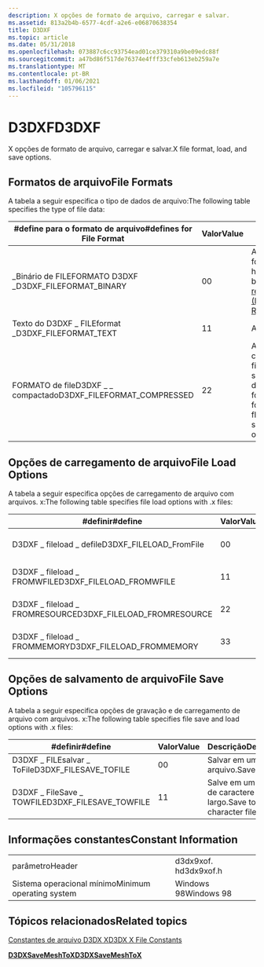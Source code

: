 ```yaml
---
description: X opções de formato de arquivo, carregar e salvar.
ms.assetid: 813a2b4b-6577-4cdf-a2e6-e06870638354
title: D3DXF
ms.topic: article
ms.date: 05/31/2018
ms.openlocfilehash: 073887c6cc93754ead01ce379310a9be09edc88f
ms.sourcegitcommit: a47bd86f517de76374e4fff33cfeb613eb259a7e
ms.translationtype: MT
ms.contentlocale: pt-BR
ms.lasthandoff: 01/06/2021
ms.locfileid: "105796115"
---
```

# <a name="d3dxf"></a><span data-ttu-id="24974-103">D3DXF</span><span class="sxs-lookup"><span data-stu-id="24974-103">D3DXF</span></span>

<span data-ttu-id="24974-104">X opções de formato de arquivo, carregar e salvar.</span><span class="sxs-lookup"><span data-stu-id="24974-104">X file format, load, and save options.</span></span>

## <a name="file-formats"></a><span data-ttu-id="24974-105">Formatos de arquivo</span><span class="sxs-lookup"><span data-stu-id="24974-105">File Formats</span></span>

<span data-ttu-id="24974-106">A tabela a seguir especifica o tipo de dados de arquivo:</span><span class="sxs-lookup"><span data-stu-id="24974-106">The following table specifies the type of file data:</span></span>



| <span data-ttu-id="24974-107">\#define para o formato de arquivo</span><span class="sxs-lookup"><span data-stu-id="24974-107">\#defines for File Format</span></span>     | <span data-ttu-id="24974-108">Valor</span><span class="sxs-lookup"><span data-stu-id="24974-108">Value</span></span> | <span data-ttu-id="24974-109">Descrição</span><span class="sxs-lookup"><span data-stu-id="24974-109">Description</span></span>                                                                                    |
|-------------------------------|-------|------------------------------------------------------------------------------------------------|
| <span data-ttu-id="24974-110">\_Binário de FILEFORMATO D3DXF \_</span><span class="sxs-lookup"><span data-stu-id="24974-110">D3DXF\_FILEFORMAT\_BINARY</span></span>     | <span data-ttu-id="24974-111">0</span><span class="sxs-lookup"><span data-stu-id="24974-111">0</span></span>     | <span data-ttu-id="24974-112">Arquivo binário de formato herdado.</span><span class="sxs-lookup"><span data-stu-id="24974-112">Legacy-format binary file.</span></span> <span data-ttu-id="24974-113">Consulte [referência de arquivo X (Herdado)](dx9-graphics-reference-x-file.md).</span><span class="sxs-lookup"><span data-stu-id="24974-113">See [X File Reference (Legacy)](dx9-graphics-reference-x-file.md).</span></span> |
| <span data-ttu-id="24974-114">Texto do D3DXF \_ FILEformat \_</span><span class="sxs-lookup"><span data-stu-id="24974-114">D3DXF\_FILEFORMAT\_TEXT</span></span>       | <span data-ttu-id="24974-115">1</span><span class="sxs-lookup"><span data-stu-id="24974-115">1</span></span>     | <span data-ttu-id="24974-116">Arquivo de texto.</span><span class="sxs-lookup"><span data-stu-id="24974-116">Text file.</span></span>                                                                                     |
| <span data-ttu-id="24974-117">FORMATO de fileD3DXF \_ \_ compactado</span><span class="sxs-lookup"><span data-stu-id="24974-117">D3DXF\_FILEFORMAT\_COMPRESSED</span></span> | <span data-ttu-id="24974-118">2</span><span class="sxs-lookup"><span data-stu-id="24974-118">2</span></span>     | <span data-ttu-id="24974-119">Arquivo compactado.</span><span class="sxs-lookup"><span data-stu-id="24974-119">Compressed file.</span></span> <span data-ttu-id="24974-120">Com esse sinalizador, você também deve especificar o formato binário ou o formato de texto.</span><span class="sxs-lookup"><span data-stu-id="24974-120">With this flag, you must also specify the binary format or the text format.</span></span>   |



 

## <a name="file-load-options"></a><span data-ttu-id="24974-121">Opções de carregamento de arquivo</span><span class="sxs-lookup"><span data-stu-id="24974-121">File Load Options</span></span>

<span data-ttu-id="24974-122">A tabela a seguir especifica opções de carregamento de arquivo com arquivos. x:</span><span class="sxs-lookup"><span data-stu-id="24974-122">The following table specifies file load options with .x files:</span></span>



| <span data-ttu-id="24974-123">\#definir</span><span class="sxs-lookup"><span data-stu-id="24974-123">\#define</span></span>                      | <span data-ttu-id="24974-124">Valor</span><span class="sxs-lookup"><span data-stu-id="24974-124">Value</span></span> | <span data-ttu-id="24974-125">Descrição</span><span class="sxs-lookup"><span data-stu-id="24974-125">Description</span></span>                |
|-------------------------------|-------|----------------------------|
| <span data-ttu-id="24974-126">D3DXF \_ fileload \_ defile</span><span class="sxs-lookup"><span data-stu-id="24974-126">D3DXF\_FILELOAD\_FromFile</span></span>     | <span data-ttu-id="24974-127">0</span><span class="sxs-lookup"><span data-stu-id="24974-127">0</span></span>     | <span data-ttu-id="24974-128">Carregar dados de um arquivo.</span><span class="sxs-lookup"><span data-stu-id="24974-128">Load data from a file.</span></span>     |
| <span data-ttu-id="24974-129">D3DXF \_ fileload \_ FROMWFILE</span><span class="sxs-lookup"><span data-stu-id="24974-129">D3DXF\_FILELOAD\_FROMWFILE</span></span>    | <span data-ttu-id="24974-130">1</span><span class="sxs-lookup"><span data-stu-id="24974-130">1</span></span>     | <span data-ttu-id="24974-131">Carregar dados de um arquivo.</span><span class="sxs-lookup"><span data-stu-id="24974-131">Load data from a file.</span></span>     |
| <span data-ttu-id="24974-132">D3DXF \_ fileload \_ FROMRESOURCE</span><span class="sxs-lookup"><span data-stu-id="24974-132">D3DXF\_FILELOAD\_FROMRESOURCE</span></span> | <span data-ttu-id="24974-133">2</span><span class="sxs-lookup"><span data-stu-id="24974-133">2</span></span>     | <span data-ttu-id="24974-134">Carregar dados de um recurso.</span><span class="sxs-lookup"><span data-stu-id="24974-134">Load data from a resource.</span></span> |
| <span data-ttu-id="24974-135">D3DXF \_ fileload \_ FROMMEMORY</span><span class="sxs-lookup"><span data-stu-id="24974-135">D3DXF\_FILELOAD\_FROMMEMORY</span></span>   | <span data-ttu-id="24974-136">3</span><span class="sxs-lookup"><span data-stu-id="24974-136">3</span></span>     | <span data-ttu-id="24974-137">Carregar dados da memória.</span><span class="sxs-lookup"><span data-stu-id="24974-137">Load data from memory.</span></span>     |



 

## <a name="file-save-options"></a><span data-ttu-id="24974-138">Opções de salvamento de arquivo</span><span class="sxs-lookup"><span data-stu-id="24974-138">File Save Options</span></span>

<span data-ttu-id="24974-139">A tabela a seguir especifica opções de gravação e de carregamento de arquivo com arquivos. x:</span><span class="sxs-lookup"><span data-stu-id="24974-139">The following table specifies file save and load options with .x files:</span></span>



| <span data-ttu-id="24974-140">\#definir</span><span class="sxs-lookup"><span data-stu-id="24974-140">\#define</span></span>                 | <span data-ttu-id="24974-141">Valor</span><span class="sxs-lookup"><span data-stu-id="24974-141">Value</span></span> | <span data-ttu-id="24974-142">Descrição</span><span class="sxs-lookup"><span data-stu-id="24974-142">Description</span></span>                    |
|--------------------------|-------|--------------------------------|
| <span data-ttu-id="24974-143">D3DXF \_ FILEsalvar \_ ToFile</span><span class="sxs-lookup"><span data-stu-id="24974-143">D3DXF\_FILESAVE\_TOFILE</span></span>  | <span data-ttu-id="24974-144">0</span><span class="sxs-lookup"><span data-stu-id="24974-144">0</span></span>     | <span data-ttu-id="24974-145">Salvar em um arquivo.</span><span class="sxs-lookup"><span data-stu-id="24974-145">Save to a file.</span></span>                |
| <span data-ttu-id="24974-146">D3DXF \_ FileSave \_ TOWFILE</span><span class="sxs-lookup"><span data-stu-id="24974-146">D3DXF\_FILESAVE\_TOWFILE</span></span> | <span data-ttu-id="24974-147">1</span><span class="sxs-lookup"><span data-stu-id="24974-147">1</span></span>     | <span data-ttu-id="24974-148">Salve em um arquivo de caractere largo.</span><span class="sxs-lookup"><span data-stu-id="24974-148">Save to a wide-character file.</span></span> |



 

## <a name="constant-information"></a><span data-ttu-id="24974-149">Informações constantes</span><span class="sxs-lookup"><span data-stu-id="24974-149">Constant Information</span></span>



|                          |            |
|--------------------------|------------|
| <span data-ttu-id="24974-150">parâmetro</span><span class="sxs-lookup"><span data-stu-id="24974-150">Header</span></span>                   | <span data-ttu-id="24974-151">d3dx9xof. h</span><span class="sxs-lookup"><span data-stu-id="24974-151">d3dx9xof.h</span></span> |
| <span data-ttu-id="24974-152">Sistema operacional mínimo</span><span class="sxs-lookup"><span data-stu-id="24974-152">Minimum operating system</span></span> | <span data-ttu-id="24974-153">Windows 98</span><span class="sxs-lookup"><span data-stu-id="24974-153">Windows 98</span></span> |



 

## <a name="related-topics"></a><span data-ttu-id="24974-154">Tópicos relacionados</span><span class="sxs-lookup"><span data-stu-id="24974-154">Related topics</span></span>

<dl> <dt>

[<span data-ttu-id="24974-155">Constantes de arquivo D3DX X</span><span class="sxs-lookup"><span data-stu-id="24974-155">D3DX X File Constants</span></span>](dx9-graphics-reference-d3dx-x-file-constants.md)
</dt> <dt>

[<span data-ttu-id="24974-156">**D3DXSaveMeshToX**</span><span class="sxs-lookup"><span data-stu-id="24974-156">**D3DXSaveMeshToX**</span></span>](d3dxsavemeshtox.md)
</dt> </dl>

 

 




